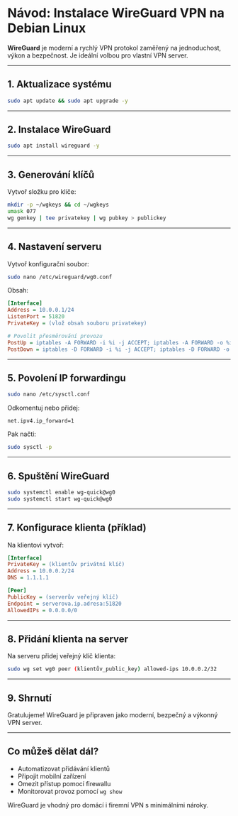 # Návod: Instalace WireGuard VPN na Debian Linux

**WireGuard** je moderní a rychlý VPN protokol zaměřený na jednoduchost, výkon a bezpečnost. Je ideální volbou pro vlastní VPN server.

---

## 1. Aktualizace systému

```bash
sudo apt update && sudo apt upgrade -y
```

---

## 2. Instalace WireGuard

```bash
sudo apt install wireguard -y
```

---

## 3. Generování klíčů

Vytvoř složku pro klíče:

```bash
mkdir -p ~/wgkeys && cd ~/wgkeys
umask 077
wg genkey | tee privatekey | wg pubkey > publickey
```

---

## 4. Nastavení serveru

Vytvoř konfigurační soubor:

```bash
sudo nano /etc/wireguard/wg0.conf
```

Obsah:

```ini
[Interface]
Address = 10.0.0.1/24
ListenPort = 51820
PrivateKey = (vlož obsah souboru privatekey)

# Povolit přesměrování provozu
PostUp = iptables -A FORWARD -i %i -j ACCEPT; iptables -A FORWARD -o %i -j ACCEPT; iptables -t nat -A POSTROUTING -o eth0 -j MASQUERADE
PostDown = iptables -D FORWARD -i %i -j ACCEPT; iptables -D FORWARD -o %i -j ACCEPT; iptables -t nat -D POSTROUTING -o eth0 -j MASQUERADE
```

---

## 5. Povolení IP forwardingu

```bash
sudo nano /etc/sysctl.conf
```

Odkomentuj nebo přidej:

```
net.ipv4.ip_forward=1
```

Pak načti:

```bash
sudo sysctl -p
```

---

## 6. Spuštění WireGuard

```bash
sudo systemctl enable wg-quick@wg0
sudo systemctl start wg-quick@wg0
```

---

## 7. Konfigurace klienta (příklad)

Na klientovi vytvoř:

```ini
[Interface]
PrivateKey = (klientův privátní klíč)
Address = 10.0.0.2/24
DNS = 1.1.1.1

[Peer]
PublicKey = (serverův veřejný klíč)
Endpoint = serverova.ip.adresa:51820
AllowedIPs = 0.0.0.0/0
```

---

## 8. Přidání klienta na server

Na serveru přidej veřejný klíč klienta:

```bash
sudo wg set wg0 peer (klientův_public_key) allowed-ips 10.0.0.2/32
```

---

## 9. Shrnutí

Gratulujeme! WireGuard je připraven jako moderní, bezpečný a výkonný VPN server.

---

## Co můžeš dělat dál?

- Automatizovat přidávání klientů
- Připojit mobilní zařízení
- Omezit přístup pomocí firewallu
- Monitorovat provoz pomocí `wg show`

WireGuard je vhodný pro domácí i firemní VPN s minimálními nároky.
